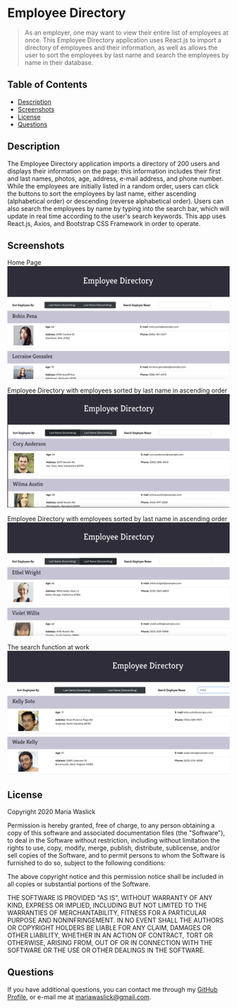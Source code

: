 # Employee Directory

> As an employer, one may want to view their entire list of employees at once. This Employee Directory application uses React.js to import a directory of employees and their information, as well as allows the user to sort the employees by last name and search the employees by name in their database.

## Table of Contents

* [Description](#description)
* [Screenshots](#screenshots)
* [License](#license)
* [Questions](#questions)

## Description

The Employee Directory application imports a directory of 200 users and displays their information on the page: this information includes their first and last names, photos, age, address, e-mail address, and phone number. While the employees are initially listed in a random order, users can click the buttons to sort the employees by last name, either ascending (alphabetical order) or descending (reverse alphabetical order). Users can also search the employees by name by typing into the search bar, which will update in real time according to the user's search keywords. This app uses React.js, Axios, and Bootstrap CSS Framework in order to operate.

## Screenshots

Home Page
![Employee directory home page](./screenshots/edhome.png)

Employee Directory with employees sorted by last name in ascending order
![The employees sorted by last name in alphabetical order](./screenshots/edascending.png)

Employee Directory with employees sorted by last name in ascending order
![The employees sorted by last name in descending order](./screenshots/eddescending.png)

The search function at work
![Employee search function showing how the search updates when typing in the name 'Kelly'](./screenshots/edsearch.png)

## License

Copyright 2020 Maria Waslick

Permission is hereby granted, free of charge, to any person obtaining a copy of this software and associated documentation files (the "Software"), to deal in the Software without restriction, including without limitation the rights to use, copy, modify, merge, publish, distribute, sublicense, and/or sell copies of the Software, and to permit persons to whom the Software is furnished to do so, subject to the following conditions:

The above copyright notice and this permission notice shall be included in all copies or substantial portions of the Software.

THE SOFTWARE IS PROVIDED "AS IS", WITHOUT WARRANTY OF ANY KIND, EXPRESS OR IMPLIED, INCLUDING BUT NOT LIMITED TO THE WARRANTIES OF MERCHANTABILITY, FITNESS FOR A PARTICULAR PURPOSE AND NONINFRINGEMENT. IN NO EVENT SHALL THE AUTHORS OR COPYRIGHT HOLDERS BE LIABLE FOR ANY CLAIM, DAMAGES OR OTHER LIABILITY, WHETHER IN AN ACTION OF CONTRACT, TORT OR OTHERWISE, ARISING FROM, OUT OF OR IN CONNECTION WITH THE SOFTWARE OR THE USE OR OTHER DEALINGS IN THE SOFTWARE.

## Questions

If you have additional questions, you can contact me through my [GitHub Profile](https://github.com/mwaslick), or e-mail me at mariawaslick@gmail.com.